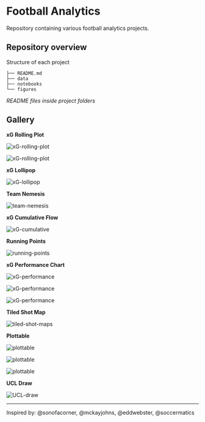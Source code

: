 # Football Analytics

Repository containing various football analytics projects.

## Repository overview

Structure of each project
```
├── README.md
├── data
├── notebooks
└── figures
```

_README files inside project folders_

## Gallery

**xG Rolling Plot**

![xG-rolling-plot](/xG-rolling-plot/ACMilan/figures/ACM-xG-rolling-plot.png)

![xG-rolling-plot](/xG-rolling-plot/LeedsUnited/figures/LEEDS-xG-rolling-plot.png)

**xG Lollipop**

![xG-lollipop](/xG-lollipop/01-SerieA-2223/figures/140822_serieA_2223_round1.png)

**Team Nemesis**

![team-nemesis](/team-nemesis/figures/team-nemesis-serieA.png)

**xG Cumulative Flow**

![xG-cumulative](/xG-cumulative/01-SerieA-2223/figures/140822_MilUdi-xG-cumulative.png)

**Running Points**

![running-points](/points-running/figures/pts-running_ACM-INT.png)

**xG Performance Chart**

![xG-performance](/xG-chart/01_30-SerieA-2122/figures/xG-SerieA_2122.png)

![xG-performance](/xG-chart/01_30-SerieA-2122/figures/xG-SerieA_2122-top7.png)

![xG-performance](/xG-chart/01_30-SerieA-2122/figures/xG-SerieA_2122-bottom6.png)

**Tiled Shot Map**

![tiled-shot-maps](/tiled-shot-maps/SerieA_2122/figures/07_SerieA_shots.png)

**Plottable**

![plottable](/plottable/figures/serieA_2324_MD30.png)

![plottable](/plottable/figures/serieB_2324_MD31.png)

![plottable](/plottable/figures/pl_2324_MD30.png)

**UCL Draw**

![UCL-draw](/ucl-draw/ucl_2223-ro16draw-prediction.png)

---
Inspired by: @sonofacorner, @mckayjohns, @eddwebster, @soccermatics
